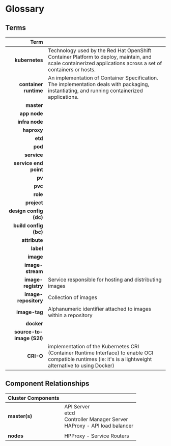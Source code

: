 
# Glossary

## Terms

| Term |  |
|-----:|--|
| **kubernetes**            | Technology used by the Red Hat OpenShift Container Platform to deploy, maintain, and scale containerized applications across a set of containers or hosts. |
| **container runtime**     | An implementation of Container Specification.  The implementation deals with packaging, instantiating, and running containerized applications.
| **master**                |   |
| **app node**               |   |
| **infra node**               |   |
| **haproxy**               |   |
| **etd**                   |   |
| **pod**                   |   |
| **service**               |   |
| **service end point**     |   |
| **pv**                    |   |
| **pvc**                   |   |
| **role**                  |   |
| **project**               |   |
| **design config (dc)**    |   |
| **build config (bc)**     |   |
| **attribute**             |   |
| **label**                 |   |
| **image**                 |   |
| **image-stream**          |   |
| **image-registry**        | Service responsible for hosting and distributing images |
| **image-repository**      | Collection of images |
| **image-tag**             | Alphanumeric identifier attached to images within a repository |
| **docker**                |   |
| **source-to-image (S2I)** |   |
| **CRI-O**                 | implementation of the Kubernetes CRI (Container Runtime Interface) to enable OCI compatible runtimes (ie: it's is a lightweight alternative to using Docker) |


## Component Relationships

|Cluster Components|                             |
|------------------|-----------------------------|
|**master(s)**     | API Server<br>etcd<br>Controller Manager Server<br>HAProxy - API load balancer |
|                  |                             |                 
|**nodes**         | HPProxy - Service Routers   |

